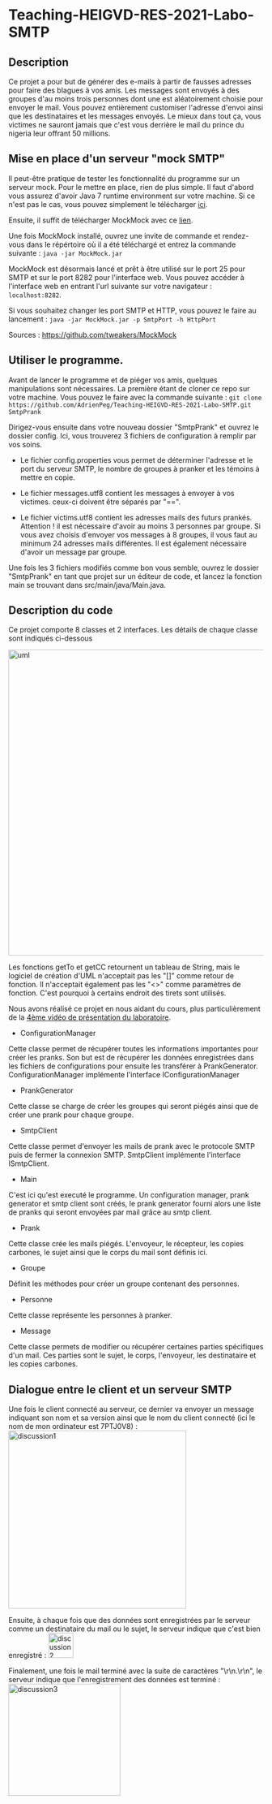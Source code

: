 # Teaching-HEIGVD-RES-2021-Labo-SMTP

## Description

Ce projet a pour but de générer des e-mails à partir de fausses adresses pour faire des blagues à vos amis. Les messages sont envoyés à des groupes d'au moins trois personnes dont une est aléatoirement choisie pour envoyer le mail.  Vous pouvez entièrement customiser l'adresse d'envoi ainsi que les destinataires et les messages envoyés. Le mieux dans tout ça, vous victimes ne sauront jamais que c'est vous derrière le mail du prince du nigeria leur offrant 50 millions. 


## Mise en place d'un serveur "mock SMTP"

Il peut-être pratique de tester les fonctionnalité du programme sur un serveur mock. Pour le mettre en place, rien de plus simple. Il faut d'abord vous assurez d'avoir Java 7 runtime environment sur votre machine. Si ce n'est pas le cas, vous pouvez simplement le télécharger [ici](http://www.oracle.com/technetwork/java/javase/downloads/java-se-jre-7-download-432155.html). 

Ensuite, il suffit de télécharger MockMock avec ce [lien](https://github.com/tweakers-dev/MockMock/blob/master/release/MockMock.jar?raw=true).

Une fois MockMock installé, ouvrez une invite de commande et rendez-vous dans le répértoire où il a été téléchargé et entrez la commande suivante : `java -jar MockMock.jar` 

MockMock est désormais lancé et prêt à être utilisé sur le port 25 pour SMTP et sur le port 8282 pour l'interface web. Vous pouvez accéder à l'interface web en entrant l'url suivante sur votre navigateur : `localhost:8282`. 

Si vous souhaitez changer les port SMTP et HTTP, vous pouvez le faire au lancement : `java -jar MockMock.jar -p SmtpPort -h HttpPort`

Sources : https://github.com/tweakers/MockMock

## Utiliser le programme.

Avant de lancer le programme et de piéger vos amis, quelques manipulations sont nécessaires. La première étant de cloner ce repo sur votre machine. Vous pouvez le faire avec la commande suivante : `git clone https://github.com/AdrienPeg/Teaching-HEIGVD-RES-2021-Labo-SMTP.git SmtpPrank`

Dirigez-vous ensuite dans votre nouveau dossier "SmtpPrank" et ouvrez le dossier config. Ici, vous trouverez 3 fichiers de configuration à remplir par vos soins.

- Le fichier config.properties vous permet de déterminer l'adresse et le port du serveur SMTP, le nombre de groupes à pranker et les témoins à mettre en copie.

- Le fichier messages.utf8 contient les messages à envoyer à vos victimes. ceux-ci doivent être séparés par "==".
- Le fichier victims.utf8 contient les adresses mails des futurs prankés. Attention ! il est nécessaire d'avoir au moins 3 personnes par groupe. Si vous avez choisis d'envoyer vos messages à 8 groupes, il vous faut au minimum 24 adresses mails différentes. Il est également nécessaire d'avoir un message par groupe.

Une fois les 3 fichiers modifiés comme bon vous semble, ouvrez le dossier "SmtpPrank" en tant que projet sur un éditeur de code, et lancez la fonction main se trouvant dans src/main/java/Main.java. 


## Description du code

Ce projet comporte 8 classes et 2 interfaces. Les détails de chaque classe sont indiqués ci-dessous

<img width="603" alt="uml" src="https://user-images.githubusercontent.com/59923079/116816253-75b67000-ab61-11eb-9af4-701742eb85db.png">

Les fonctions getTo et getCC retournent un tableau de String, mais le logiciel de création d'UML n'acceptait pas les "[]" comme retour de fonction. Il n'acceptait également pas les "<>" comme paramètres de fonction. C'est pourquoi à certains endroit des tirets sont utilisés.

Nous avons réalisé ce projet en nous aidant du cours, plus particulièrement de la [4ème vidéo de présentation du laboratoire](https://www.youtube.com/watch?v=OrSdRCt_6YQ). 

- ConfigurationManager 

Cette classe permet de récupérer toutes les informations importantes pour créer les pranks. Son but est de récupérer les données enregistrées dans les fichiers de configurations pour ensuite les transférer à PrankGenerator. ConfigurationManager implémente l'interface IConfigurationManager

- PrankGenerator

Cette classe se charge de créer les groupes qui seront piégés ainsi que de créer une prank pour chaque groupe.

- SmtpClient

Cette classe permet d'envoyer les mails de prank avec le protocole SMTP puis de fermer la connexion SMTP. SmtpClient implémente l'interface ISmtpClient.

- Main

C'est ici qu'est executé le programme. Un configuration manager, prank generator et smtp client sont créés, le prank generator fourni alors une liste de pranks qui seront envoyées par mail grâce au smtp client.

- Prank

Cette classe crée les mails piégés. L'envoyeur, le récepteur, les copies carbones, le sujet ainsi que le corps du mail sont définis ici.

- Groupe

Définit les méthodes pour créer un groupe contenant des personnes.

- Personne

Cette classe représente les personnes à pranker.

- Message     

Cette classe permets de modifier ou récupérer certaines parties spécifiques d'un mail. Ces parties sont le sujet, le corps, l'envoyeur, les destinataire et les copies carbones.

## Dialogue entre le client et un serveur SMTP

Une fois le client connecté au serveur, ce dernier va envoyer un message indiquant son nom et sa version ainsi que le nom du client connecté (ici le nom de mon ordinateur est 7PTJ0V8) : <img width="351" alt="discussion1" src="https://user-images.githubusercontent.com/59923079/116818294-ee6dfa00-ab6a-11eb-9878-51e5d6da096d.png">
 
Ensuite, à chaque fois que des données sont enregistrées par le serveur comme un destinataire du mail ou le sujet, le serveur indique que c'est bien enregistré : <img width="49" alt="discussion2" src="https://user-images.githubusercontent.com/59923079/116818391-59b7cc00-ab6b-11eb-99b0-ebc45a5e15af.png">

Finalement, une fois le mail terminé avec la suite de caractères "\r\n.\r\n", le serveur indique que l'enregistrement des données est terminé : <img width="221" alt="discussion3" src="https://user-images.githubusercontent.com/59923079/116818429-8cfa5b00-ab6b-11eb-930b-c2cddcbf74cb.png">
